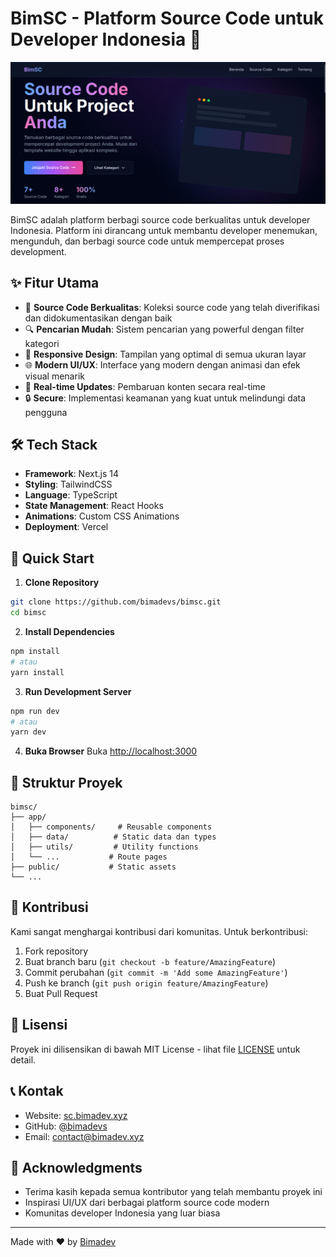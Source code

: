 # BimSC - Platform Source Code untuk Developer Indonesia 🚀

![BimSC Preview](/public/images/preview.png)

BimSC adalah platform berbagi source code berkualitas untuk developer Indonesia. Platform ini dirancang untuk membantu developer menemukan, mengunduh, dan berbagi source code untuk mempercepat proses development.

## ✨ Fitur Utama

- 🎯 **Source Code Berkualitas**: Koleksi source code yang telah diverifikasi dan didokumentasikan dengan baik
- 🔍 **Pencarian Mudah**: Sistem pencarian yang powerful dengan filter kategori
- 📱 **Responsive Design**: Tampilan yang optimal di semua ukuran layar
- 🌐 **Modern UI/UX**: Interface yang modern dengan animasi dan efek visual menarik
- 🔄 **Real-time Updates**: Pembaruan konten secara real-time
- 🔒 **Secure**: Implementasi keamanan yang kuat untuk melindungi data pengguna

## 🛠️ Tech Stack

- **Framework**: Next.js 14
- **Styling**: TailwindCSS
- **Language**: TypeScript
- **State Management**: React Hooks
- **Animations**: Custom CSS Animations
- **Deployment**: Vercel

## 🚀 Quick Start

1. **Clone Repository**
```bash
git clone https://github.com/bimadevs/bimsc.git
cd bimsc
```

2. **Install Dependencies**
```bash
npm install
# atau
yarn install
```

3. **Run Development Server**
```bash
npm run dev
# atau
yarn dev
```

4. **Buka Browser**
Buka [http://localhost:3000](http://localhost:3000)

## 📁 Struktur Proyek

```
bimsc/
├── app/
│   ├── components/     # Reusable components
│   ├── data/          # Static data dan types
│   ├── utils/         # Utility functions
│   └── ...           # Route pages
├── public/           # Static assets
└── ...
```

## 🤝 Kontribusi

Kami sangat menghargai kontribusi dari komunitas. Untuk berkontribusi:

1. Fork repository
2. Buat branch baru (`git checkout -b feature/AmazingFeature`)
3. Commit perubahan (`git commit -m 'Add some AmazingFeature'`)
4. Push ke branch (`git push origin feature/AmazingFeature`)
5. Buat Pull Request

## 📝 Lisensi

Proyek ini dilisensikan di bawah MIT License - lihat file [LICENSE](LICENSE) untuk detail.

## 📞 Kontak

- Website: [sc.bimadev.xyz](https://sc.bimadev.xyz)
- GitHub: [@bimadevs](https://github.com/bimadevs)
- Email: contact@bimadev.xyz

## 🙏 Acknowledgments

- Terima kasih kepada semua kontributor yang telah membantu proyek ini
- Inspirasi UI/UX dari berbagai platform source code modern
- Komunitas developer Indonesia yang luar biasa

---
Made with ❤️ by [Bimadev](https://github.com/bimadevs)
